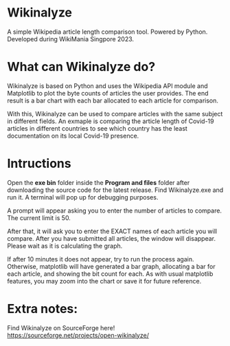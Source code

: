 # Wikinalyze
A simple Wikipedia article length comparison tool. Powered by Python. Developed during WikiMania Singpore 2023. 

What can Wikinalyze do?
==============
Wikinalyze is based on Python and uses the Wikipedia API module and Matplotlib to plot the byte counts of articles the user provides. The end result is a bar chart with each bar allocated to each article for comparison. 

With this, Wikinalyze can be used to compare articles with the same subject in different fields. An exmaple is comparing the article length of Covid-19 articles in different countries to see which country has the least documentation on its local Covid-19 presence.

Intructions
==============
Open the **exe bin** folder inside the **Program and files** folder after downloading the source code for the latest release. Find Wikinalyze.exe and run it. A terminal will pop up for debugging purposes.

A prompt will appear asking you to enter the number of articles to compare. The current limit is 50.

After that, it will ask you to enter the EXACT names of each article you will compare. After you have submitted all articles, the window will disappear. Please wait as it is calculating the graph.

If after 10 minutes it does not appear, try to run the process again. Otherwise, matplotlib will have generated a bar graph, allocating a bar for each article, and showing the bit count for each. As with usual matplotlib features, you may zoom into the chart or save it for future reference.

Extra notes:
==============
Find Wikinalyze on SourceForge here! https://sourceforge.net/projects/open-wikinalyze/
